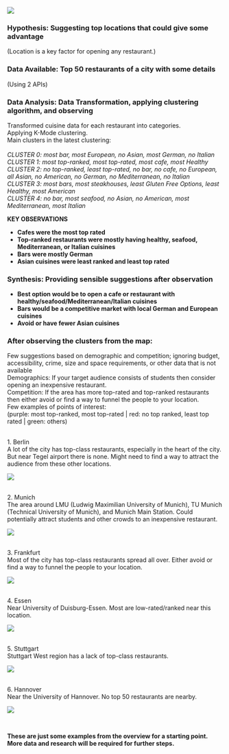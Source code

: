 ![](Pics/resto.jpg)
### Hypothesis: Suggesting top locations that could give some advantage <br/>
(Location is a key factor for opening any restaurant.)
<br/>
### Data Available: Top 50 restaurants of a city with some details<br/>
(Using 2 APIs)
<br/>

### Data Analysis: Data Transformation, applying clustering algorithm, and observing <br/>
Transformed cuisine data for each restaurant into categories. <br/> Applying K-Mode clustering.<br/>
Main clusters in the latest clustering: <br/>
<br/>
_CLUSTER 0: most bar, most European, no Asian, most German, no Italian_ <br/>
_CLUSTER 1: most top-ranked, most top-rated, most cafe, most Healthy_ <br/>
_CLUSTER 2: no top-ranked, least top-rated, no bar, no cafe, no European, all Asian, no American, no German, no Mediterranean, no Italian_ <br/>
_CLUSTER 3: most bars, most steakhouses, least Gluten Free Options, least Healthy, most American_ <br/>
_CLUSTER 4: no bar, most seafood, no Asian, no American, most Mediterranean, most Italian_ <br/>

__KEY OBSERVATIONS__ <br/>
* __Cafes were the most top rated__
* __Top-ranked restaurants were mostly having healthy, seafood, Mediterranean, or Italian cuisines__
* __Bars were mostly German__
* __Asian cuisines were least ranked and least top rated__

### Synthesis: Providing sensible suggestions after observation <br/>
* __Best option would be to open a cafe or restaurant with healthy/seafood/Mediterranean/Italian cuisines__
* __Bars would be a competitive market with local German and European cuisines__
* __Avoid or have fewer Asian cuisines__

### After observing the clusters from the map:
Few suggestions based on demographic and competition; ignoring budget, accessibility, crime, size and space requirements, or other data that is not available <br/>
Demographics: If your target audience consists of students then consider opening an inexpensive restaurant.<br/>
Competition: If the area has more top-rated and top-ranked restaurants then either avoid or find a way to funnel the people to your location. <br/>
Few examples of points of interest:<br/>
(purple: most top-ranked, most top-rated | red: no top ranked, least top rated | green: others)

<br/>
1. Berlin <br/>
A lot of the city has top-class restaurants, especially in the heart of the city. But near Tegel airport there is none. Might need to find a way to attract the audience from these other locations.<br/>

![](Pics/s1.PNG)

<br/>
2. Munich <br/>
The area around LMU (Ludwig Maximilian University of Munich), TU Munich (Technical University of Munich), and Munich Main Station. Could potentially attract students and other crowds to an inexpensive restaurant.<br/>

![](Pics/s2.PNG)

<br/>
3. Frankfurt <br/>
Most of the city has top-class restaurants spread all over. Either avoid or find a way to funnel the people to your location.<br/>

![](Pics/s3.PNG)

<br/>
4. Essen <br/>
Near University of Duisburg-Essen. Most are low-rated/ranked near this location. <br/>

![](Pics/s4.PNG)

<br/>
5. Stuttgart <br/>
Stuttgart West region has a lack of top-class restaurants.<br/>

![](Pics/s5.PNG)

<br/>
6. Hannover <br/>
Near the University of Hannover. No top 50 restaurants are nearby. <br/>

![](Pics/s6.PNG)

<br/>

__These are just some examples from the overview for a starting point. More data and research will be required for further steps.__
